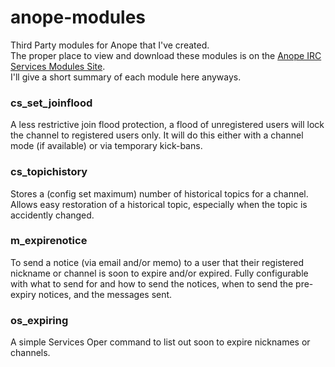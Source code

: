 # anope-modules
Third Party modules for Anope that I've created.  
The proper place to view and download these modules is on the [Anope IRC Services Modules Site](https://modules.anope.org/index.php?page=home).  
I'll give a short summary of each module here anyways.

### cs_set_joinflood
A less restrictive join flood protection, a flood of unregistered users will lock the
channel to registered users only. It will do this either with a channel mode (if available)
or via temporary kick-bans.

### cs_topichistory
Stores a (config set maximum) number of historical topics for a channel. Allows easy
restoration of a historical topic, especially when the topic is accidently changed.

### m_expirenotice
To send a notice (via email and/or memo) to a user that their registered nickname or
channel is soon to expire and/or expired. Fully configurable with what to send for and
how to send the notices, when to send the pre-expiry notices, and the messages sent.

### os_expiring
A simple Services Oper command to list out soon to expire nicknames or channels.

